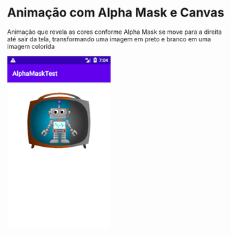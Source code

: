 # Animação com Alpha Mask e Canvas

Animação que revela as cores conforme Alpha Mask se move para a direita até sair da tela, transformando uma imagem em preto e branco em uma imagem colorida

![](https://github.com/JoaoSantosBH/AlphaMaskTest/blob/master/img/b.png)


